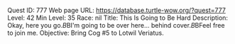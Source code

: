 Quest ID: 777
Web page URL: https://database.turtle-wow.org/?quest=777
Level: 42
Min Level: 35
Race: nil
Title: This Is Going to Be Hard
Description: Okay, here you go.$B$BI'm going to be over here... behind cover.$B$BFeel free to join me.
Objective: Bring Cog #5 to Lotwil Veriatus.

